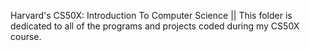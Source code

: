 Harvard's CS50X: Introduction To Computer Science || This folder is dedicated to all of the programs and projects coded during my CS50X course.
